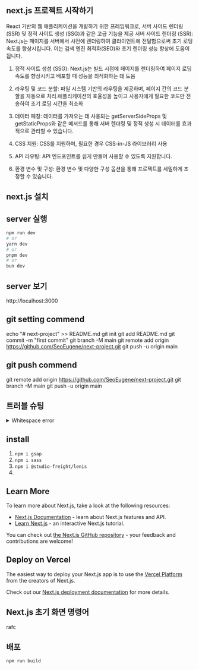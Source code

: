 ## next.js 프로젝트 시작하기
React 기반의 웹 애플리케이션을 개발하기 위한 프레임워크로, 서버 사이드 렌더링 (SSR) 및 정적 사이트 생성 (SSG)과 같은 고급 기능을 제공
서버 사이드 렌더링 (SSR): Next.js는 페이지를 서버에서 사전에 렌더링하여 클라이언트에 전달함으로써 초기 로딩 속도를 향상시킵니다. 이는 검색 엔진 최적화(SEO)와 초기 렌더링 성능 향상에 도움이 됩니다.

1. 정적 사이트 생성 (SSG): Next.js는 빌드 시점에 페이지를 렌더링하여 페이지 로딩 속도를 향상시키고 배포할 때 성능을 최적화하는 데 도움

2. 라우팅 및 코드 분할: 파일 시스템 기반의 라우팅을 제공하며, 페이지 간의 코드 분할을 자동으로 처리.애플리케이션의 효율성을 높이고 사용자에게 필요한 코드만 전송하여 초기 로딩 시간을 최소화

3. 데이터 페칭: 데이터를 가져오는 데 사용되는 getServerSideProps 및 getStaticProps와 같은 메서드를 통해 서버 렌더링 및 정적 생성 시 데이터를 효과적으로 관리할 수 있습니다.

4. CSS 지원: CSS를 지원하며, 필요한 경우 CSS-in-JS 라이브러리 사용

5. API 라우팅: API 엔드포인트를 쉽게 만들어 사용할 수 있도록 지원합니다.

6. 환경 변수 및 구성: 환경 변수 및 다양한 구성 옵션을 통해 프로젝트를 세밀하게 조정할 수 있습니다.

## next.js 설치


## server 실행

```bash
npm run dev
# or
yarn dev
# or
pnpm dev
# or
bun dev
```

## server 보기
http://localhost:3000


## git setting commend
echo "# next-project" >> README.md
git init
git add README.md
git commit -m "first commit"
git branch -M main
git remote add origin https://github.com/SeoEugene/next-project.git
git push -u origin main

## git push commend
git remote add origin https://github.com/SeoEugene/next-project.git
git branch -M main
git push -u origin main


## 트러블 슈팅
<details>
<summary>Whitespace error</summary>

`git config --global core.autocrlf true // 시스템 전체에 적용`
`git config core.autocrlf true // 해당 프로젝트에만 적용`
</details>

## install
1. `npm i gsap`
2. `npm i sass`
3. `npm i @studio-freight/lenis`
4. 

## Learn More
To learn more about Next.js, take a look at the following resources:

- [Next.js Documentation](https://nextjs.org/docs) - learn about Next.js features and API.
- [Learn Next.js](https://nextjs.org/learn) - an interactive Next.js tutorial.

You can check out [the Next.js GitHub repository](https://github.com/vercel/next.js/) - your feedback and contributions are welcome!

## Deploy on Vercel

The easiest way to deploy your Next.js app is to use the [Vercel Platform](https://vercel.com/new?utm_medium=default-template&filter=next.js&utm_source=create-next-app&utm_campaign=create-next-app-readme) from the creators of Next.js.

Check out our [Next.js deployment documentation](https://nextjs.org/docs/deployment) for more details.


## Next.js 초기 화면 명령어
rafc

## 배포
`npm run build`